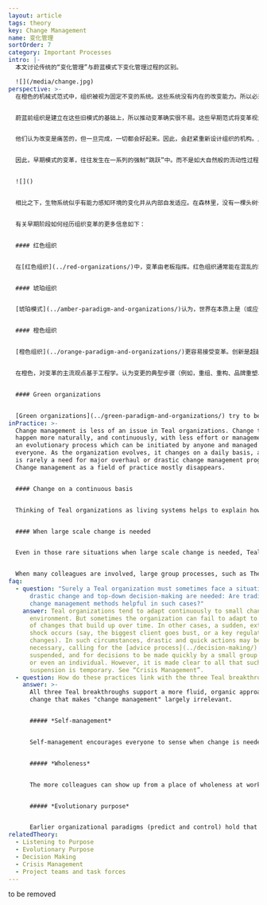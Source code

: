 ```yaml
---
layout: article
tags: theory
key: Change Management
name: 变化管理
sortOrder: 7
category: Important Processes
intro: |-
  本文讨论传统的“变化管理”与蔚蓝模式下变化管理过程的区别。

  ![](/media/change.jpg)
perspective: >-
  在橙色的机械式范式中，组织被视为固定不变的系统。这些系统没有内在的改变能力。所以必须从外部施力。这就是高级管理层的作用。他们负责确定变革的必要性，确定变革将如何实现，并确保变革发生。


  蔚蓝前组织是建立在这些旧模式的基础上，所以推动变革确实很不易。这些早期范式将变革视为不幸的结果，或管理失败的结果。传统管理层的工作是为了预测和/或控制未来，这当然会带来令他们吃惊的结果。他们认为现实应该符合一个执行良好的预算和战略计划。如果结果不如意，管理层往往迟迟不承认他们的失败。当他们最终承认说，在追求自己的计划时，周围的世界已经发生了变化时，往往会对自己所见到的现实感到不安。于是感觉到必须再次采取果断行动，才能弥补损失的时间。进而导致进一步的紧急施压。


  他们认为改变是痛苦的，但一旦完成，一切都会好起来。因此，会赶紧重新设计组织的机构。人们会抵制强加给自己的变革，这毫不奇怪。为了克服这一点，管理层可能会迫不及待的利用成员的恐惧，来迫使大家做出迅速反应，或将责任推卸给敌对的竞争力量或威胁组织生存的巨大环境压力。


  因此，早期模式的变革，往往发生在一系列的强制“跳跃”中。而不是如大自然般的流动性过程。变化成了从一个相对静止状态到另一个相对静止状态的一系列离散的、通常是破坏性的运动。


  ![]()


  相比之下，生物系统似乎有能力感知环境的变化并从内部自发适应。在森林里，没有一棵头树计划并命令其他树木在没下雨，或春天选择提早到来时该做些什么。此时此刻，整个生态系统都会自发做出创造性的反应。蔚蓝组织以类似的方式处理变革。人们被鼓励去做他们认为需要的事情。他们不受静态的职位描述、固定的上下指令汇报关系或职能纪律的限制。他们会对组织生命过程中出现的非线性变化做出创造性的反应。蔚蓝模式内的变化是意料之中的，总是自然而然地发生。^\[Laloux, Frederic (2014-02-09). Reinventing Organizations: A Guide to Creating Organizations Inspired by the Next Stage of Human Consciousness (Kindle Locations 4671-4688). Nelson Parker. Kindle Edition.]


  有关早期阶段如何经历组织变革的更多信息如下：


  #### 红色组织


  在[红色组织](../red-organizations/)中，变革由老板指挥。红色组织通常能在混乱的环境中迅速适应，因为领导者可以在必要时通过恐吓来发起迅速的变革。变革通常包括对威胁和机遇的直接反应，而不是对更为渐进和长期（尽管同样重要）发展作出的反应。很少有人注意到或注重于随着时间的推移，来逐渐改变根深蒂固的成员行为模式。


  #### 琥珀组织


  [琥珀模式](../amber-paradigm-and-organizations/)认为，世界在本质上是（或应该）不变的：昨天真实的事物和道理，在今天和明天也应该是真实的。组织是围绕着一个有序结构以及一个正式而稳定的过程而构建的。变革主要是通过小的改进提高现有流程和习惯的卓越性。琥珀组织可以表现出对变革需求的强烈抵制，尤其是当变革的性质威胁到意识形态界限或社会规范时。当外部力量确实要求变革时，变革会自上而下发生，几乎不考虑如何适当的计划变革以尽量减少阻力。从这个意义上讲，几乎没有什么“变革管理”可言。


  #### 橙色组织


  [橙色组织](../orange-paradigm-and-organizations/)更容易接受变革。创新是超越竞争对手的关键。唯一不变的是变化。不幸的是，橙色组织的结构通常是层次金字塔，可能不利于改变。因此，对变革的不断追求，遭到组织静态特质的阻碍时，就带来了各种“变化管理”以及帮助组织克服内部变革阻力的工具和咨询行业。^\[For prominent theories developed to facilitate organizational change, see for instance Kurt Lewin’s three-stage model of change and John Kotter’s eight-step process for leading change.]


  在橙色，对变革的主流观点基于工程学。认为变更的典型步骤（例如，重组、重构、品牌重塑、重新定位等）都诊断当前状况，设计预期的未来状态，然后规划从这里到那里的变革历程。对于大型变革项目，这可能涉及多个项目、项目里程碑和一个向最高领导层报告的中央“项目办公室”。这种变革计划通常由一个由高级管理人员或“精英”组成的小团队去实施，有时还需要外部顾问的帮助。推进小组的计划得到高级管理层的批准后，就负责在整个组织内进行沟通。变化通知内容通常带有一些“燃眉之急”类信息（“我们必须现在就行动，否则就注定要失败”），因为他们需要利用恐惧为变革提供必要的动力。橙色组织常见的“驱动变革”一词，栩栩如生的反映了将组织比作机器的橙色隐喻。换言之，变革是强行改变人，而不是通过人创造改变。


  #### Green organizations


  [Green organizations](../green-paradigm-and-organizations/) try to be more consensual. Having only a handful of people design the future state and change process sits uncomfortably with Green's ideal of empowerment. More people are likely to be involved. This might take the form of large group workshops and innovative facilitation techniques (think for instance, Appreciative Inquiry, Theory U, Open Space, etc.) in which a large number of colleagues participate. The every-day hierarchical structure of the organization is suspended temporarily to make room for an organic process of collective intelligence. The outcomes are then fed back into the traditional structures and processes of the organization. Involving a larger number of colleagues in the planning of change can feel risky for the senior leadership (what if the group veers in a direction we don't want?), but it tends to increase the buy-in of employees and improve future designs by capturing the insights of collective intelligence.
inPractice: >-
  Change management is less of an issue in Teal organizations. Change tends to
  happen more naturally, and continuously, with less effort or management. It's
  an evolutionary process which can be initiated by anyone and managed by
  everyone. As the organization evolves, it changes on a daily basis, and there
  is rarely a need for major overhaul or drastic change management programs.
  Change management as a field of practice mostly disappears.


  #### Change on a continuous basis


  Thinking of Teal organizations as living systems helps to explain how change unfolds within them. Living systems have a capacity to sense change in the environment and adapt. They react creatively, in the moment. Teal organizations deal with change in a similar way. People are free to act on what they sense is needed. They are not restricted by static job descriptions, reporting lines and functional units. They can react to emerging events. Specific methods embedded in the organization allow space for people to listen to the organization's purpose and the change it may require. When everyone is free to sense the need for change, and to act on it, change is a given; it happens naturally, everywhere, all the time, mostly without great pain or effort. Major disruptive change efforts (as we know them from more traditional organizations) largely disappear.


  #### When large scale change is needed


  Even in those rare situations when large scale change is needed, Teal organizations naturally work to involve all those affected by the change in determining the appropriate response. In most cases, Teal organizations will uphold the advice process, even if it means including the entire organization. Experience has shown that, in most cases, colleagues have the maturity to participate in even painful decisions and the ingenuity to come up with creative solutions.


  When many colleagues are involved, large group processes, such as Theory U, Appreciative Inquiry, Open Space or others may be used to effectively surface a collective understanding and to crystallize a vision of the future. To what degree do change projects then need to be formally planned and followed up? As is often true within the Teal paradigm, form follows function. For instance, if there are many interdependencies, very tight deadlines, or high degrees of risk, more formal planning and follow-up might be needed. In other cases, a common, clear understanding of the future is all that is required. Groups of people launch the necessary projects to manifest the collective vision. If that fails to happen, the system will self-correct: someone will speak up to initiate further change.
faq:
  - question: "Surely a Teal organization must sometimes face a situation where
      drastic change and top-down decision-making are needed: Are traditional
      change management methods helpful in such cases?"
    answer: Teal organizations tend to adapt continuously to small changes in the
      environment. But sometimes the organization can fail to adapt to a number
      of changes that build up over time. In other cases, a sudden, external
      shock occurs (say, the biggest client goes bust, or a key regulation
      changes). In such circumstances, drastic and quick actions may be
      necessary, calling for the [advice process](../decision-making/) to be
      suspended, and for decisions to be made quickly by a small group of people
      or even an individual. However, it is made clear to all that such a
      suspension is temporary. See “Crisis Management”.
  - question: How do these practices link with the three Teal breakthroughs?
    answer: >-
      All three Teal breakthroughs support a more fluid, organic approach to
      change that makes "change management" largely irrelevant.


      ##### *Self-management*


      Self-management encourages everyone to sense when change is needed and to initiate the necessary actions to make it happen. No longer do people wait for a mandate for change to come from someone higher up the chain of command.


      ##### *Wholeness*


      The more colleagues can show up from a place of wholeness at work, the better they can sense changes in the environment and what the organization's purpose might call for. An environment that feels safe and trusting will also make it easier to enlist colleagues in the need for change, especially when the proposed change might be risky or painful.


      ##### *Evolutionary purpose*


      Earlier organizational paradigms (predict and control) hold that that it is up to senior management to determine what the objectives of the organization should be and to initiate any change programs needed to achieve them. In Teal, as long as people’s actions are being guided by their “listening” to the organization’s purpose and sensing/responding to changes in the environment, there is no need for "change management".
relatedTheory:
  - Listening to Purpose
  - Evolutionary Purpose
  - Decision Making
  - Crisis Management
  - Project teams and task forces
---
```

to be removed